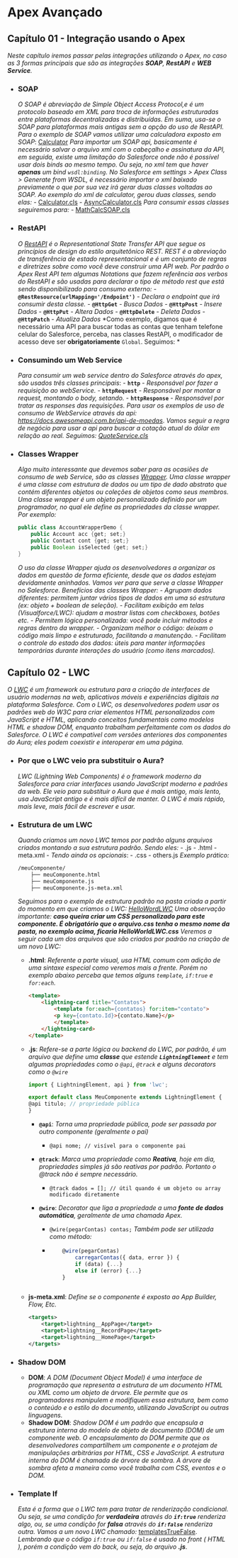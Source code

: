 # Apex Avançado

## Capítulo 01 - Integração usando o Apex
*Neste capítulo iremos passar pelas integrações utilizando o Apex, no caso as 3 formas principais que são as integrações **SOAP**, **RestAPI** e **WEB Service**.*

- ### SOAP
    *O SOAP é abreviação de Simple Object Access Protocol,e é um protocolo baseado em XML para troca de informações estruturadas entre plataformas decentralizadas e distribuídas. Em suma, usa-se o SOAP para plataformas mais antigas sem a opção do uso de RestAPI.*
    *Para o exemplo de SOAP vamos utilizar uma calculadora exposto em SOAP*: [Calculator](http://www.dneonline.com/calculator.asmx)
    *Para importar um SOAP api, basicamente é necessário salvar o arquivo xml com o cabeçalho e assinatura da API, em seguida, existe uma limitação do Salesforce onde não é possível usar dois binds ao mesmo tempo. Ou seja, no xml tem que haver **apenas** um bind `wsdl:binding`.*
    *No Salesforce em settings > Apex Class > Generate from WSDL, é necessário importar o xml baixado previamente o que por sua vez irá gerar duas classes voltadas ao SOAP.*
    *Ao exemplo do xml de calculator, gerou duas classes, sendo elas:*
        - [Calculator.cls](../force-app/main/default/classes/calculator.cls)
        - [AsyncCalculator.cls](../force-app/main/default/classes/AsyncCalculator.cls)
    *Para consumir essas classes seguiremos para:*
        - [MathCalcSOAP.cls](../force-app/main/default/classes/MathCalcSOAP.cls)

- ### RestAPI
    *O [RestAPI](https://www.ibm.com/br-pt/think/topics/rest-apis) é o *Representational State Transfer API* que segue os princípios de design do estilo arquitetônico REST. REST é a abreviação de transferência de estado representacional e é um conjunto de regras e diretrizes sobre como você deve construir uma API web.*
    *Por padrão o Apex Rest API tem algumas Notations que fazem referência aos verbos do RestAPI e são usadas para declarar o tipo de método rest que está sendo disponibilizado para consumo externo:*
        - **`@RestResource(urlMapping='/Endpoint')`** - *Declara o endpoint que irá consumir desta classe.*
        - **`@HttpGet`** - *Busca Dados*
        - **`@HttpPost`** - *Insere Dados*
        - **`@HttpPut`** - *Altera Dados*
        - **`@HttpDelete`** - *Deleta Dados*
        - **`@HttpPatch`** - *Atualiza Dados*
    *Como exemplo, digamos que é necessário uma API para buscar todas as contas que tenham telefone celular do Salesforce, perceba, nas classes RestAPI, o modificador de acesso deve ser **obrigatoriamente** `Global`. Seguimos: * 

- ### Consumindo um Web Service
    *Para consumir um web service dentro do Salesforce através do apex, são usados três classes principais*:
        - **`http`** - *Responsável por fazer a requisição ao webService.*
        - **`httpRequest`** - *Responsável por montar a request, montando o body, setando.*
        - **`httpResponse`** - *Responsável por tratar as responses das requisições.*
    *Para usar os exemplos de uso de consumo de WebService através da api: https://docs.awesomeapi.com.br/api-de-moedas*.
    *Vamos seguir a regra de negócio para usar a api para buscar a cotação atual do dólar em relação ao real. Seguimos: [QuoteService.cls](../force-app/main/default/classes/QuoteService.cls)*

- ### Classes Wrapper
    *Algo muito interessante que devemos saber para as ocasiões de consumo de web Service, são as classes [Wrapper](https://www.apexhours.com/wrapper-class-in-salesforce/). Uma classe wrapper é uma classe com estrutura de dados ou um tipo de dado abstrato que contém diferentes objetos ou coleções de objetos como seus membros. Uma classe wrapper é um objeto personalizado definido por um programador, no qual ele define as propriedades da classe wrapper.*
    *Por exemplo:*
    ```java
    public class AccountWrapperDemo {
        public Account acc {get; set;}
        public Contact cont {get; set;}
        public Boolean isSelected {get; set;}
    }
    ```
    *O uso da classe Wrapper ajuda os desenvolvedores a organizar os dados em questão de forma eficiente, desde que os dados estejam devidamente aninhados. Vamos ver para que serve a classe Wrapper no Salesforce.*
    *Benefícios das classes Wrapper:*
        - *Agrupam dados diferentes: permitem juntar vários tipos de dados em uma só estrutura (ex: objeto + boolean de seleção).*
        - *Facilitam exibição em telas (Visualforce/LWC): ajudam a mostrar listas com checkboxes, botões etc.*
        - *Permitem lógica personalizada: você pode incluir métodos e regras dentro da wrapper.*
        - *Organizam melhor o código: deixam o código mais limpo e estruturado, facilitando a manutenção.*
        - *Facilitam o controle do estado dos dados: úteis para manter informações temporárias durante interações do usuário (como itens marcados).*

## Capítulo 02 - LWC
*O [LWC](https://developer.salesforce.com/docs/platform/lwc/overview) é um framework ou estrutura para a criação de interfaces de usuário modernas na web, aplicativos móveis e experiências digitais na plataforma Salesforce. Com o LWC, os desenvolvedores podem usar os padrões web do W3C para criar elementos HTML personalizados com JavaScript e HTML, aplicando conceitos fundamentais como modelos HTML e shadow DOM, enquanto trabalham perfeitamente com os dados do Salesforce. O LWC é compatível com versões anteriores dos componentes do Aura; eles podem coexistir e interoperar em uma página.*

- ### Por que o LWC veio pra substituir o Aura?
    *LWC (Lightning Web Components) é o framework moderno da Salesforce para criar interfaces usando JavaScript moderno e padrões da web. Ele veio para substituir o Aura que é mais antigo, mais lento, usa JavaScript antigo e é mais difícil de manter. O LWC é mais rápido, mais leve, mais fácil de escrever e usar.*

- ### Estrutura de um LWC 
    *Quando criamos um novo LWC temos por padrão alguns arquivos criados montando a sua estrutura padrão. Sendo eles:*
        - .js
        - .html
        - meta.xml
      - *Tendo ainda os opcionais*:
        - .css
        - others.js
    *Exemplo prático:*
    ```markdown
    /meuComponente/
        ├── meuComponente.html
        ├── meuComponente.js
        ├── meuComponente.js-meta.xml
    ```
    *Seguimos para o exemplo de estrutura padrão na pasta criada a partir do momento em que criamos o LWC: [HelloWordLWC](../force-app/main/default/lwc/helloWorldLWC/)*
        *Uma observação importante: **caso queira criar um CSS personalizado para este componente. É obrigatório que o arquivo.css tenha o mesmo nome da pasta, no exemplo acima, ficaria HelloWorldLWC.css*** 
    *Veremos a seguir cada um dos arquivos que são criados por padrão na criação de um novo LWC:*

    - **.html**: *Referente a parte visual, usa HTML comum com adição de uma sintaxe especial como veremos mais a frente. Porém no exemplo abaixo perceba que temos alguns `template`, `if:true` e `for:each`.*
        ```html
        <template>
            <lightning-card title="Contatos">
                <template for:each={contatos} for:item="contato">
                <p key={contato.Id}>{contato.Name}</p>
                </template>
            </lightning-card>
        </template>
        ```
    - **.js**: *Refere-se a parte lógica ou backend do LWC, por padrão, é um arquivo que define uma **classe** que estende **`LightningElement`** e tem algumas propriedades como o `@api`, `@track` e alguns decorators como o `@wire`*
        ```javascript
        import { LightningElement, api } from 'lwc';

        export default class MeuComponente extends LightningElement {
        @api titulo; // propriedade pública
        }
        ```
        - **`@api`**: *Torna uma propriedade pública, pode ser passada por outro componente (geralmente o pai)*
          - `@api nome; // visível para o componente pai`

        - **`@track`**: *Marca uma propriedade como **Reativa**, hoje em dia, propriedades simples já são reativas por padrão. Portanto o @track não é sempre necessário.*
          - `@track dados = []; // útil quando é um objeto ou array modificado diretamente`

        - **`@wire`**: *Decorator que liga a propriedade a uma **fonte de dados automática**, geralmente de uma chamada Apex.*
          - `@wire(pegarContas) contas;`
            *Também pode ser utilizada como método:*
          - ```javascript
                @wire(pegarContas)
                    carregarContas({ data, error }) {
                    if (data) {...}
                    else if (error) {...}
                }
          ```  
    - **js-meta.xml**: *Define se o componente é exposto ao App Builder, Flow, Etc.*
        ```xml
        <targets>
            <target>lightning__AppPage</target>
            <target>lightning__RecordPage</target>
            <target>lightning__HomePage</target>
        </targets>
        ```

- ### Shadow DOM
  - **DOM**: *A DOM (Document Object Model) é uma interface de programação que representa a estrutura de um documento HTML ou XML como um objeto de árvore. Ele permite que os programadores manipulem e modifiquem essa estrutura, bem como o conteúdo e o estilo do documento, utilizando JavaScript ou outras linguagens.*
  - **Shadow DOM**: *Shadow DOM é um padrão que encapsula a estrutura interna do modelo de objeto de documento (DOM) de um componente web. O encapsulamento do DOM permite que os desenvolvedores compartilhem um componente e o protejam de manipulações arbitrárias por HTML, CSS e JavaScript. A estrutura interna do DOM é chamada de árvore de sombra. A árvore de sombra afeta a maneira como você trabalha com CSS, eventos e o DOM.*

- ### Template If
    *Esta é a forma que o LWC tem para tratar de renderização condicional. Ou seja, se uma condição for **verdadeira** através do **`if:true`** renderiza algo, ou, se uma condição for **falsa** através do **`if:false`** renderiza outra.*
    *Vamos a um novo LWC chamado:* [templatesTrueFalse](../force-app/main/default/lwc/templatesTrueFalse/).
    *Lembrando que o código `if:true` ou `if:false` é usado no front ( HTML ), porém a condição vem do back, ou seja, do arquivo **.js***.
